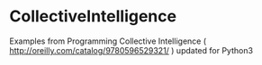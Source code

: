 # CollectiveIntelligence
Examples from Programming Collective Intelligence ( http://oreilly.com/catalog/9780596529321/ ) updated for Python3
